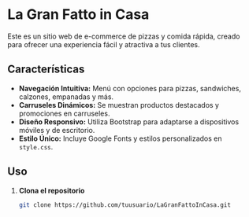 # La Gran Fatto in Casa

Este es un sitio web de e-commerce de pizzas y comida rápida, creado para ofrecer una experiencia fácil y atractiva a tus clientes.

## Características

- **Navegación Intuitiva:** Menú con opciones para pizzas, sandwiches, calzones, empanadas y más.
- **Carruseles Dinámicos:** Se muestran productos destacados y promociones en carruseles.
- **Diseño Responsivo:** Utiliza Bootstrap para adaptarse a dispositivos móviles y de escritorio.
- **Estilo Único:** Incluye Google Fonts y estilos personalizados en `style.css`.

## Uso

1. **Clona el repositorio**  
   ```bash
   git clone https://github.com/tuusuario/LaGranFattoInCasa.git
